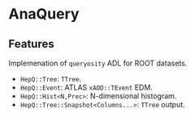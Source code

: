 # AnaQuery

## Features

Implemenation of `queryosity` ADL for ROOT datasets.

- `HepQ::Tree`: `TTree`.
- `HepQ::Event`: ATLAS `xAOD::TEvent` EDM.
- `HepQ::Hist<N,Prec>`: N-dimensional histogram.
- `HepQ::Tree::Snapshot<Columns...>`: `TTree` output.